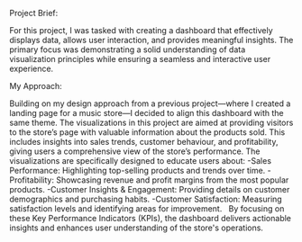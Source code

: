 Project Brief:

For this project, I was tasked with creating a dashboard that effectively displays data, allows user interaction, and provides meaningful insights. 
The primary focus was demonstrating a solid understanding of data visualization principles while ensuring a seamless and interactive user experience.

My Approach:

Building on my design approach from a previous project—where I created a landing page for a music store—I decided to align this dashboard with the same theme. 
The visualizations in this project are aimed at providing visitors to the store’s page with valuable information about the products sold. 
This includes insights into sales trends, customer behaviour, and profitability, giving users a comprehensive view of the store’s performance.
The visualizations are specifically designed to educate users about:
-Sales Performance: Highlighting top-selling products and trends over time.
-Profitability: Showcasing revenue and profit margins from the most popular products.
-Customer Insights & Engagement: Providing details on customer demographics and purchasing habits.
-Customer Satisfaction: Measuring satisfaction levels and identifying areas for improvement.
 
By focusing on these Key Performance Indicators (KPIs), the dashboard delivers actionable insights and enhances user understanding of the store's operations.
